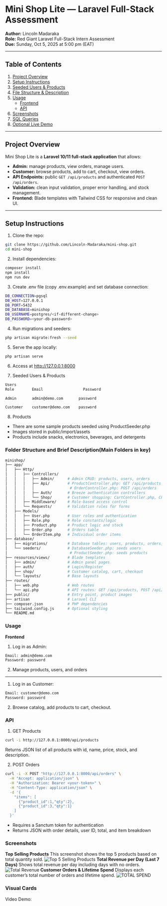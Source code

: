 # Mini Shop Lite — Laravel Full-Stack Assessment

**Author:** Lincoln Madaraka  
**Role:** Red Giant Laravel Full-Stack Intern Assessment  
**Due:** Sunday, Oct 5, 2025 at 5:00 pm (EAT)

---

## Table of Contents
1. [Project Overview](#project-overview)
2. [Setup Instructions](#setup-instructions)
3. [Seeded Users & Products](#seeded-users--products)
4. [File Structure & Description](#file-structure--description)
5. [Usage](#usage)
   - [Frontend](#frontend)
   - [API](#api)
6. [Screenshots](#screenshots)
7. [SQL Queries](#sql-queries)
8. [Optional Live Demo](#optional-live-demo)

---

## Project Overview

Mini Shop Lite is a **Laravel 10/11 full-stack application** that allows:

- **Admin:** manage products, view orders, manage users.  
- **Customer:** browse products, add to cart, checkout, view orders.  
- **API Endpoints:** public `GET /api/products` and authenticated `POST /api/orders`.  
- **Validation:** clean input validation, proper error handling, and stock management.  
- **Frontend:** Blade templates with Tailwind CSS for responsive and clean UI.  

---

## Setup Instructions

1. Clone the repo:

```bash
git clone https://github.com/Lincoln-Madaraka/mini-shop.git
cd mini-shop
```
2. Install dependencies:
```bash
composer install
npm install
npm run dev
```
3. Create .env file (copy .env.example) and set database connection:
```bash
DB_CONNECTION=pgsql
DB_HOST=127.0.0.1
DB_PORT=5432
DB_DATABASE=minishop
DB_USERNAME=postgres/<if-different-change>
DB_PASSWORD=<your-db-password>
```

4. Run migrations and seeders:
```bash
php artisan migrate:fresh --seed
```
5. Serve the app locally:
```bash
php artisan serve
```
6. Access at http://127.0.0.1:8000

7. Seeded Users & Products
```bash
Users
Role	    Email	               Password

Admin	    admin@demo.com       password

Customer	customer@demo.com    password
```
8. Products
- There are some sample products seeded using ProductSeeder.php
- Images stored in public/import/assets
- Products include snacks, electronics, beverages, and detergents

### Folder Structure and Brief Description(Main Folders in key)
```bash
minishop/
├── app/
│   ├── Http/
│   │   ├── Controllers/
│   │   │   ├── Admin/      # Admin CRUD: products, users, orders
│   │   │   ├── Api/        # ProductController.php: GET /api/products
│   │   │   │                # OrderController.php: POST /api/orders
│   │   │   ├── Auth/       # Breeze authentication controllers
│   │   │   └── Shop/       # Customer shopping: CartController.php, CheckoutController.php, OrderController.php, ProductController.php
│   │   ├── Middleware/     # Role-based access control
│   │   └── Requests/       # Validation rules for forms
│   ├── Models/
│   │   ├── User.php        # User roles and authentication
│   │   ├── Role.php        # Role constants/logic
│   │   ├── Product.php     # Product logic and stock
│   │   ├── Order.php       # Orders table
│   │   └── OrderItem.php   # Individual order items
├── database/
│   ├── migrations/         # Database tables: users, products, orders, order_items
│   └── seeders/            # DatabaseSeeder.php: seeds users
│                            # ProductSeeder.php: seeds products
├── resources/views/        # Blade templates
│   ├── admin/              # Admin panel pages
│   ├── auth/               # Login/Register
│   ├── shop/               # Customer catalog, cart, checkout
│   └── layouts/            # Base layouts
├── routes/
│   ├── web.php             # Web routes
│   └── api.php             # API routes: GET /api/products, POST /api/orders
├── public/                 # Entry point, product images
├── artisan                 # Laravel CLI
├── composer.json           # PHP dependencies
├── tailwind.config.js      # Optional styling
└── README.md
```
### Usage
**Frontend**
1. Log in as Admin:
```bash
Email: admin@demo.com
Password: password
```
2. Manage products, users, and orders

---
1. Log in as Customer:
```bash
Email: customer@demo.com
Password: password
```
2. Browse catalog, add products to cart, checkout.

### API
1. GET Products
```bash
curl -i http://127.0.0.1:8000/api/products
```
Returns JSON list of all products with id, name, price, stock, and description.

2. POST Orders
```bash
curl -i -X POST "http://127.0.0.1:8000/api/orders" \
  -H "Accept: application/json" \
  -H "Authorization: Bearer <your-token>" \
  -H "Content-Type: application/json" \
  -d '{
    "items": [
      {"product_id":1,"qty":2},
      {"product_id":3,"qty":1}
    ]
  }'
 ```
- Requires a Sanctum token for authentication
- Returns JSON with order details, user ID, total, and item breakdown

### Screenshots
**Top Selling Products**
This screenshot shows the top 5 products based on total quantity sold.
![Top 5 Selling Products](TOP5_SELLING_PRODUCTS.png)
**Total Revenue per Day (Last 7 Days)**
Shows total revenue per day including days with no orders.
![Total Revenue](REVENUE_PAST_7_DAYS.png)
**Customer Orders & Lifetime Spend**
Displays each customer’s total number of orders and lifetime spend.
![TOTAL SPEND](customer_lifestime_spend.png)

### Visual Cards 
Video Demo: 